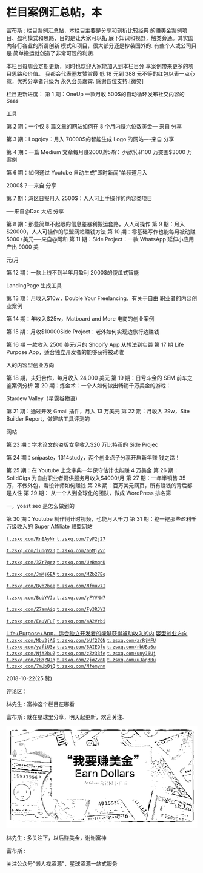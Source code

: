 # 栏目案例汇总帖，本

富布斯 : 栏目案例汇总帖，本栏目主要是分享和剖析比较经典 的赚美金案例项目、盈利模式和思路，目的是让大家可以拓 展下知识和视野，触类旁通。其实国内各行各业的所谓创新 模式和项目，很大部分还是抄袭国外的. 有些个人或公司只是 简单搬运就创造了非常可观的利润.

本栏目每周会定期更新，同时也欢迎大家能加入到本栏目分 享案例带来更多的项目思路和价值。 我都会代表圈友赞赏最 低 18 元到 388 元不等的红包以表一点心意，优秀分享者升级为 永久会员嘉宾. 感谢各位支持.[微笑]

栏目更新进度： 第 1 期：OneUp 一款月收 500$的自动循环发布社交内容的 Saas

工具

第 2 期：一个仅 8 篇文章的网站如何在 8 个月内赚六位数美金— 来自 分享

第 3 期：Logojoy：月入 70000$的智能生成 Logo 的网站—-来自 分享

第 4 期：一篇 Medium 文章每月赚$2000 第 5 期：小团队从$100 万突围$3000 万案例

第 6 期：如何通过 Youtube 自动生成"即时新闻"单频道月入

2000$？—来自 分享

第 7 期：湾区日报月入 2500$：人人可上手操作的内容类项目

—-来自@Dac 大成 分享

第 8 期：那些简单不起眼的信息差暴利搬运套路，人人可操作 第 9 期：月入$20000，人人可操作的联盟网站赚钱方法 第 10 期：零基础写作也能每月被动赚 5000+美元—-来自@阿和 第 11 期：Side Project：一款 WhatsApp 延伸小应用产出 9000 美

元/月

第 12 期：一款上线不到半年月盈利 2000$的傻瓜式智能

LandingPage 生成工具

第 13 期：月收入$10w，Double Your Freelancing，有关于自由 职业者的内容创业案例

第 14 期：年收入$25w，Matboard and More 电商的创业案例

第 15 期：月收$10000Side Project：老外如何实现边旅行边赚钱

第 16 期 一款收入 2500 美元/月的 Shopify App 从想法到实践 第 17 期 Life Purpose App，适合独立开发者的能够获得被动收

入的内容型创业方向

第 18 期，夫妇合作，每月收入 24,000 美元 第 19 期：日亏斗金的 SEM 前车之鉴案例分析 第 20 期：炼金术：一个人如何做出畅销千万美金的游戏：

Stardew Valley（星露谷物语）

第 21 期：通过开发 Gmail 插件，月入 13 万美元 第 22 期：月收入 29w，Site Builder Report，做建站工具评测的

网站

第 23 期：学术论文的盗版女皇收入$20 万比特币的 Side Projec

第 24 期：snipaste，1314study，两个创业点子分享开启新年赚 钱之路！

第 25 期：在 Youtube 上念字典一年保守估计也能赚 4 万美金 第 26 期：SolidGigs 为自由职业者提供服务月收入$4000/月 第 27 期：一年半销售 35 万，不做外包，看设计师如何赚钱 第 28 期：百万美元网页，所有赚钱的背后都是人性 第 29 期： 从一个人到全球化的团队，做成 WordPress 排名第

一，yoast seo 是怎么做到的

第 30 期：Youtube 制作倒计时视频，也能月入千刀 第 31 期：挖一挖那些盈利千万级收入的 Super Affiliate 联盟网站

[`t.zsxq.com/RnEAyNr`](https://t.zsxq.com/RnEAyNr) [`t.zsxq.com/7yF2j27`](https://t.zsxq.com/7yF2j27)

[`t.zsxq.com/iunqVz3`](https://t.zsxq.com/iunqVz3) [`t.zsxq.com/66MjyVr`](https://t.zsxq.com/66MjyVr)

[`t.zsxq.com/3Zr7qrz`](https://t.zsxq.com/3Zr7qrz) [`t.zsxq.com/UzBmqnU`](https://t.zsxq.com/UzBmqnU)

[`t.zsxq.com/JmMj6EA`](https://t.zsxq.com/JmMj6EA) [`t.zsxq.com/MZb27Eq`](https://t.zsxq.com/MZb27Eq)

[`t.zsxq.com/Byb2bee`](https://t.zsxq.com/Byb2bee) [`t.zsxq.com/Nfmuv7I`](https://t.zsxq.com/Nfmuv7I)

[`t.zsxq.com/BubYVJu`](https://t.zsxq.com/BubYVJu) [`t.zsxq.com/yFYVNN7`](https://t.zsxq.com/yFYVNN7)

[`t.zsxq.com/Z7amAiq`](https://t.zsxq.com/Z7amAiq) [`t.zsxq.com/Fy3RJY3`](https://t.zsxq.com/Fy3RJY3)

[`t.zsxq.com/EauVFuF`](https://t.zsxq.com/EauVFuF) [`t.zsxq.com/aA2Vrbi`](https://t.zsxq.com/aA2Vrbi)

[Life+Purpose+App](https://articles.zsxq.com/id_oaid3z9ukp4w.html)[，适合独立开发者的能够获得被动收入的内](https://articles.zsxq.com/id_oaid3z9ukp4w.html) [](https://articles.zsxq.com/id_oaid3z9ukp4w.html) [容型创业方向](https://articles.zsxq.com/id_oaid3z9ukp4w.html) [](https://t.zsxq.com/Mbu3jA6)[`t.zsxq.com/Mbu3jA6`](https://t.zsxq.com/Mbu3jA6) [](https://t.zsxq.com/bUf27QN) [`t.zsxq.com/bUf27QN`](https://t.zsxq.com/bUf27QN) [`t.zsxq.com/zrRjMFU`](https://t.zsxq.com/zrRjMFU) [](https://t.zsxq.com/yzfiU3v) [`t.zsxq.com/yzfiU3v`](https://t.zsxq.com/yzfiU3v) [`t.zsxq.com/6AIEQfu`](https://t.zsxq.com/6AIEQfu) [](https://t.zsxq.com/rbUBa6u) [`t.zsxq.com/rbUBa6u`](https://t.zsxq.com/rbUBa6u) [`t.zsxq.com/NjA2buZ`](https://t.zsxq.com/NjA2buZ) [](https://t.zsxq.com/zZz33fe) [`t.zsxq.com/zZz33fe`](https://t.zsxq.com/zZz33fe) [`t.zsxq.com/unyJ6Uj`](https://t.zsxq.com/unyJ6Uj) [](https://t.zsxq.com/zBqZNJq) [`t.zsxq.com/zBqZNJq`](https://t.zsxq.com/zBqZNJq) [`t.zsxq.com/2jqZvnU`](https://t.zsxq.com/2jqZvnU) [](https://t.zsxq.com/uJaq3Bu) [`t.zsxq.com/uJaq3Bu`](https://t.zsxq.com/uJaq3Bu) [`t.zsxq.com/7mUbQjQ`](https://t.zsxq.com/7mUbQjQ) [](https://t.zsxq.com/Nfemynm) [`t.zsxq.com/Nfemynm`](https://t.zsxq.com/Nfemynm)

2018-10-22(25 赞)

评论区：

林先生 : 富神这个栏目在哪看

富布斯 : 就在星球里分享，明天起更新，欢迎关注.

![image](img/Image_079.png)

林先生 : 多关注下，以后赚美金，谢谢富神

富布斯 :

关注公众号"懒人找资源"，星球资源一站式服务
